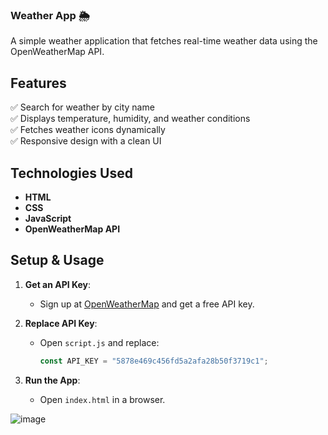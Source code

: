 ### **Weather App 🌦️**  

A simple weather application that fetches real-time weather data using the OpenWeatherMap API.  

## **Features**  
✅ Search for weather by city name  
✅ Displays temperature, humidity, and weather conditions  
✅ Fetches weather icons dynamically  
✅ Responsive design with a clean UI  

## **Technologies Used**  
- **HTML**  
- **CSS**  
- **JavaScript**  
- **OpenWeatherMap API**  

## **Setup & Usage**  
1. **Get an API Key**:  
   - Sign up at [OpenWeatherMap](https://openweathermap.org/api) and get a free API key.  

2. **Replace API Key**:  
   - Open `script.js` and replace:  
     ```javascript
     const API_KEY = "5878e469c456fd5a2afa28b50f3719c1";
     ```
   
3. **Run the App**:  
   - Open `index.html` in a browser.  

![image](https://github.com/user-attachments/assets/fab9eabb-338e-4298-948f-ea74be95f16c)

